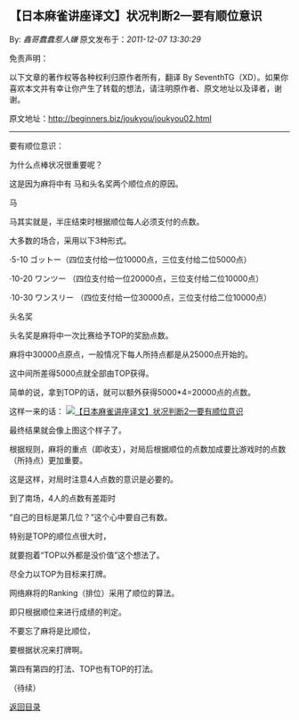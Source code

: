 ## 【日本麻雀讲座译文】状况判断2—要有顺位意识

By: *鑫哥蠢蠢惹人嫌* 原文发布于：*2011-12-07 13:30:29*

免责声明：

以下文章的著作权等各种权利归原作者所有，翻译 By
SeventhTG（XD）。如果你喜欢本文并有幸让你产生了转载的想法，请注明原作者、原文地址以及译者，谢谢。

原文地址：http://beginners.biz/joukyou/joukyou02.html

------------------------------------------------------------------------------------

要有顺位意识：

为什么点棒状况很重要呢？

这是因为麻将中有 马和头名奖两个顺位点的原因。

马

马其实就是，半庄结束时根据顺位每人必须支付的点数。

大多数的场合，采用以下3种形式。

·5-10  ゴットー（四位支付给一位10000点，三位支付给二位5000点）

·10-20 ワンツー （四位支付给一位20000点，三位支付给二位10000点）

·10-30 ワンスリー （四位支付给一位30000点，三位支付给二位10000点）

头名奖

头名奖是麻将中一次比赛给予TOP的奖励点数。

麻将中30000点原点，一般情况下每人所持点都是从25000点开始的。

这中间所差得5000点就全部由TOP获得。

简单的说，拿到TOP的话，就可以额外获得5000*4=20000点的点数。

这样一来的话：
[![【日本麻雀讲座译文】状况判断2&mdash;要有顺位意识](http://s11.sinaimg.cn/middle/7f78b76fgb37a0a46c6ea&amp;690)](http://photo.blog.sina.com.cn/showpic.html#blogid=7f78b76f01010v69&url=http://s11.sinaimg.cn/orignal/7f78b76fgb37a0a46c6ea)

最终结果就会像上图这个样子了。

根据规则，麻将的重点（即收支），对局后根据顺位的点数加成要比游戏时的点数（所持点）更加重要。

这是这样，对局时注意4人点数的意识是必要的。

到了南场，4人的点数有差距时

“自己的目标是第几位？”这个心中要自己有数。

特别是TOP的顺位点很大时，

就要抱着“TOP以外都是没价值”这个想法了。

尽全力以TOP为目标来打牌。

网络麻将的Ranking（排位）采用了顺位的算法。

即只根据顺位来进行成绩的判定。

不要忘了麻将是比顺位，

要根据状况来打牌啊。

第四有第四的打法、TOP也有TOP的打法。

（待续）

[返回目录](index.html)
